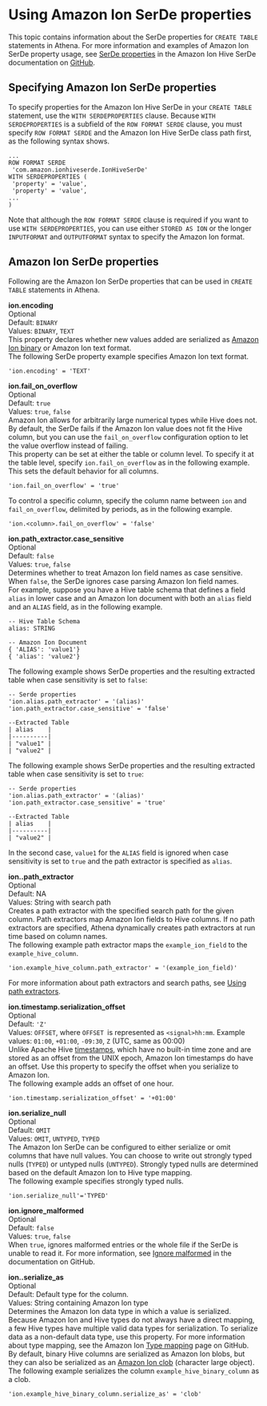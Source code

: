 # Using Amazon Ion SerDe properties<a name="ion-serde-using-ion-serde-properties"></a>

This topic contains information about the SerDe properties for `CREATE TABLE` statements in Athena\. For more information and examples of Amazon Ion SerDe property usage, see [SerDe properties](https://github.com/amzn/ion-hive-serde/blob/master/docs/serde-properties.md) in the Amazon Ion Hive SerDe documentation on [GitHub](https://github.com/amzn/ion-hive-serde/tree/master/docs)\.

## Specifying Amazon Ion SerDe properties<a name="ion-serde-specifying-ion-serde-properties"></a>

To specify properties for the Amazon Ion Hive SerDe in your `CREATE TABLE` statement, use the `WITH SERDEPROPERTIES` clause\. Because `WITH SERDEPROPERTIES` is a subfield of the `ROW FORMAT SERDE` clause, you must specify `ROW FORMAT SERDE` and the Amazon Ion Hive SerDe class path first, as the following syntax shows\.

```
...
ROW FORMAT SERDE
 'com.amazon.ionhiveserde.IonHiveSerDe'
WITH SERDEPROPERTIES (
 'property' = 'value',
 'property' = 'value',
...
)
```

Note that although the `ROW FORMAT SERDE` clause is required if you want to use `WITH SERDEPROPERTIES`, you can use either `STORED AS ION` or the longer `INPUTFORMAT` and `OUTPUTFORMAT` syntax to specify the Amazon Ion format\.

## Amazon Ion SerDe properties<a name="ion-serde-ion-serde-properties"></a>

Following are the Amazon Ion SerDe properties that can be used in `CREATE TABLE` statements in Athena\.

**ion\.encoding**  
Optional  
Default: `BINARY`  
Values: `BINARY`, `TEXT`  
This property declares whether new values added are serialized as [Amazon Ion binary](https://amzn.github.io/ion-docs/docs/binary.html) or Amazon Ion text format\.  
The following SerDe property example specifies Amazon Ion text format\.  

```
'ion.encoding' = 'TEXT'
```

**ion\.fail\_on\_overflow**  
Optional  
Default: `true`  
Values: `true`, `false`  
Amazon Ion allows for arbitrarily large numerical types while Hive does not\. By default, the SerDe fails if the Amazon Ion value does not fit the Hive column, but you can use the `fail_on_overflow` configuration option to let the value overflow instead of failing\.  
This property can be set at either the table or column level\. To specify it at the table level, specify `ion.fail_on_overflow` as in the following example\. This sets the default behavior for all columns\.  

```
'ion.fail_on_overflow' = 'true'
```
To control a specific column, specify the column name between `ion` and `fail_on_overflow`, delimited by periods, as in the following example\.  

```
'ion.<column>.fail_on_overflow' = 'false'
```

**ion\.path\_extractor\.case\_sensitive**  
Optional  
Default: `false`  
Values: `true`, `false`  
Determines whether to treat Amazon Ion field names as case sensitive\. When `false`, the SerDe ignores case parsing Amazon Ion field names\.  
For example, suppose you have a Hive table schema that defines a field `alias` in lower case and an Amazon Ion document with both an `alias` field and an `ALIAS` field, as in the following example\.  

```
-- Hive Table Schema
alias: STRING

-- Amazon Ion Document
{ 'ALIAS': 'value1'} 
{ 'alias': 'value2'}
```
The following example shows SerDe properties and the resulting extracted table when case sensitivity is set to `false`:  

```
-- Serde properties
'ion.alias.path_extractor' = '(alias)'
'ion.path_extractor.case_sensitive' = 'false'

--Extracted Table
| alias    |
|----------|
| "value1" |
| "value2" |
```
The following example shows SerDe properties and the resulting extracted table when case sensitivity is set to `true`:  

```
-- Serde properties
'ion.alias.path_extractor' = '(alias)'
'ion.path_extractor.case_sensitive' = 'true'

--Extracted Table
| alias    |
|----------|
| "value2" |
```
In the second case, `value1` for the `ALIAS` field is ignored when case sensitivity is set to `true` and the path extractor is specified as `alias`\.

**ion\.*<column>*\.path\_extractor**  
Optional  
Default: NA  
Values: String with search path  
Creates a path extractor with the specified search path for the given column\. Path extractors map Amazon Ion fields to Hive columns\. If no path extractors are specified, Athena dynamically creates path extractors at run time based on column names\.  
The following example path extractor maps the `example_ion_field` to the `example_hive_column`\.  

```
'ion.example_hive_column.path_extractor' = '(example_ion_field)'
```
For more information about path extractors and search paths, see [Using path extractors](ion-serde-using-path-extractors.md)\.

**ion\.timestamp\.serialization\_offset**  
Optional  
Default: `'Z'`  
Values: `OFFSET`, where `OFFSET `is represented as `<signal>hh:mm`\. Example values: `01:00`, `+01:00`, `-09:30`, `Z` \(UTC, same as 00:00\)  
Unlike Apache Hive [timestamps](https://cwiki.apache.org/confluence/display/Hive/LanguageManual+Types#LanguageManualTypes-timestamp), which have no built\-in time zone and are stored as an offset from the UNIX epoch, Amazon Ion timestamps do have an offset\. Use this property to specify the offset when you serialize to Amazon Ion\.  
The following example adds an offset of one hour\.  

```
'ion.timestamp.serialization_offset' = '+01:00'       
```

**ion\.serialize\_null**  
Optional  
Default: `OMIT`  
Values: `OMIT`, `UNTYPED`, `TYPED`  
The Amazon Ion SerDe can be configured to either serialize or omit columns that have null values\. You can choose to write out strongly typed nulls \(`TYPED`\) or untyped nulls \(`UNTYPED`\)\. Strongly typed nulls are determined based on the default Amazon Ion to Hive type mapping\.  
The following example specifies strongly typed nulls\.  

```
'ion.serialize_null'='TYPED'
```

**ion\.ignore\_malformed**  
Optional  
Default: `false`  
Values: `true`, `false`  
When `true`, ignores malformed entries or the whole file if the SerDe is unable to read it\. For more information, see [Ignore malformed](https://github.com/amzn/ion-hive-serde/blob/master/docs/serde-properties.md#ignore-malformed) in the documentation on GitHub\.

**ion\.*<column>*\.serialize\_as**  
Optional  
Default: Default type for the column\.  
Values: String containing Amazon Ion type  
Determines the Amazon Ion data type in which a value is serialized\. Because Amazon Ion and Hive types do not always have a direct mapping, a few Hive types have multiple valid data types for serialization\. To serialize data as a non\-default data type, use this property\. For more information about type mapping, see the Amazon Ion [Type mapping](https://github.com/amzn/ion-hive-serde/blob/master/docs/type-mapping.md) page on GitHub\.  
By default, binary Hive columns are serialized as Amazon Ion blobs, but they can also be serialized as an [Amazon Ion clob](https://amzn.github.io/ion-docs/docs/stringclob.html#ion-clob) \(character large object\)\. The following example serializes the column `example_hive_binary_column` as a clob\.  

```
'ion.example_hive_binary_column.serialize_as' = 'clob'       
```